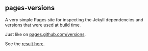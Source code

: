 ## pages-versions

A very simple Pages site for inspecting the Jekyll dependencies and versions that were used at build time.

Just like on [pages.github.com/versions](https://pages.github.com/versions/).

See the [result here](./Versions.md).